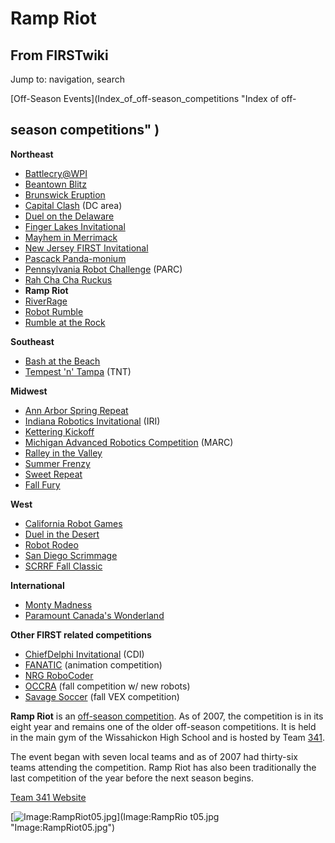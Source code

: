# Ramp Riot

## From FIRSTwiki

Jump to: navigation, search

[Off-Season Events](Index_of_off-season_competitions "Index of off-

## season competitions" )

**Northeast**

- [Battlecry@WPI](Battlecry "Battlecry")
- [Beantown Blitz](Beantown_Blitz "Beantown Blitz")
- [Brunswick Eruption](Brunswick_Eruption "Brunswick Eruption")
- [Capital Clash](/index.php?title=Capital_Clash&action=edit "Capital Clash") (DC area)
- [Duel on the Delaware](/index.php?title=Duel_on_the_Delaware&action=edit "Duel on the Delaware")
- [Finger Lakes Invitational](Finger_Lakes_Invitational "Finger Lakes Invitational")
- [Mayhem in Merrimack](Mayhem_in_Merrimack "Mayhem in Merrimack")
- [New Jersey FIRST Invitational](/index.php?title=New_Jersey_FIRST_Invitational&action=edit "New Jersey FIRST Invitational")
- [Pascack Panda-monium](Pascack_Panda-monium "Pascack Panda-monium")
- [Pennsylvania Robot Challenge](/index.php?title=Pennsylvania_Robot_Challenge&action=edit "Pennsylvania Robot Challenge") (PARC)
- [Rah Cha Cha Ruckus](Rah_Cha_Cha_Ruckus "Rah Cha Cha Ruckus")
- **Ramp Riot**
- [RiverRage](RiverRage "RiverRage")
- [Robot Rumble](Robot_Rumble "Robot Rumble")
- [Rumble at the Rock](Rumble_at_the_Rock "Rumble at the Rock")

**Southeast**

- [Bash at the Beach](/index.php?title=Bash_at_the_Beach&action=edit "Bash at the Beach")
- [Tempest 'n' Tampa](Tempest_%27n%27_Tampa "Tempest 'n' Tampa") (TNT)

**Midwest**

- [Ann Arbor Spring Repeat](/index.php?title=Ann_Arbor_Spring_Repeat&action=edit "Ann Arbor Spring Repeat")
- [Indiana Robotics Invitational](Indiana_Robotics_Invitational "Indiana Robotics Invitational") (IRI)
- [Kettering Kickoff](Kettering_Kickoff "Kettering Kickoff")
- [Michigan Advanced Robotics Competition](Michigan_Advanced_Robotics_Competition "Michigan Advanced Robotics Competition") (MARC)
- [Ralley in the Valley](/index.php?title=Ralley_in_the_Valley&action=edit "Ralley in the Valley")
- [Summer Frenzy](/index.php?title=Summer_Frenzy&action=edit "Summer Frenzy")
- [Sweet Repeat](/index.php?title=Sweet_Repeat&action=edit "Sweet Repeat")
- [Fall Fury](/index.php?title=Fall_Fury&action=edit "Fall Fury")

**West**

- [California Robot Games](/index.php?title=California_Robot_Games&action=edit "California Robot Games")
- [Duel in the Desert](Duel_in_the_Desert "Duel in the Desert")
- [Robot Rodeo](/index.php?title=Robot_Rodeo&action=edit "Robot Rodeo")
- [San Diego Scrimmage](San_Diego_Scrimmage "San Diego Scrimmage")
- [SCRRF Fall Classic](/index.php?title=SCRRF_Fall_Classic&action=edit "SCRRF Fall Classic")

**International**

- [Monty Madness](Monty_Madness "Monty Madness")
- [Paramount Canada's Wonderland](Paramount_Canada%27s_Wonderland "Paramount Canada's Wonderland")

**Other FIRST related competitions**

- [ChiefDelphi Invitational](/index.php?title=ChiefDelphi_Invitational&action=edit "ChiefDelphi Invitational") (CDI)
- [FANATIC](/index.php?title=FANATIC&action=edit "FANATIC") (animation competition)
- [NRG RoboCoder](/index.php?title=NRG_RoboCoder&action=edit "NRG RoboCoder")
- [OCCRA](OCCRA "OCCRA") (fall competition w/ new robots)
- [Savage Soccer](Savage_Soccer "Savage Soccer") (fall VEX competition)

**Ramp Riot** is an [off-season competition](Off-season_competition "Off-season competition"). As of 2007, the competition is in its eight year and remains one of the older off-season competitions. It is held in the main gym of the Wissahickon High School and is hosted by Team [341](341 "341").

The event began with seven local teams and as of 2007 had thirty-six teams attending the competition. Ramp Riot has also been traditionally the last competition of the year before the next season begins.

[Team 341 Website](http://www.team341.com/ "http://www.team341.com/")

[![Image:RampRiot05.jpg](/media/2/24/RampRiot05.jpg)](Image:RampRio
t05.jpg "Image:RampRiot05.jpg")
